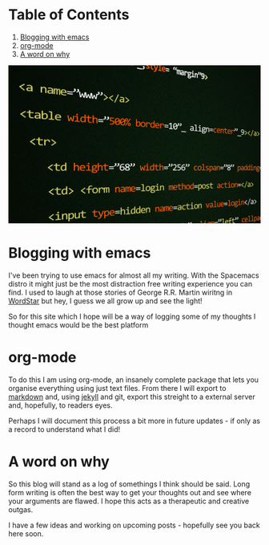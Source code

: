 
# Table of Contents

1.  [Blogging with emacs](#orgdb47585)
2.  [org-mode](#org7b5b0a8)
3.  [A word on why](#org1ab7f17)

![img](./img/code.jpg)


<a id="orgdb47585"></a>

# Blogging with emacs

I've been trying to use emacs for almost all my writing. With the Spacemacs distro it might just be the most distraction free writing experience you can find. I used to laugh at those stories of George R.R. Martin wiritng in [WordStar](https://jamesclear.com/george-rr-martin) but hey, I guess we all grow up and see the light! 

So for this site which I hope will be a way of logging some of my thoughts I thought emacs would be the best platform


<a id="org7b5b0a8"></a>

# org-mode

To do this I am using org-mode, an insanely complete package that lets you organise everything using just text files. From there I will export to [markdown](https://orgmode.org/manual/Markdown-Export.html) and, using [jekyll](https://jekyllrb.com/) and git, export this streight to a external server and, hopefully, to readers eyes.

Perhaps I will document this process a bit more in future updates - if only as a record to understand what I did! 


<a id="org1ab7f17"></a>

# A word on why

So this blog will stand as a log of somethings I think should be said. Long form writing is often the best way to get your thoughts out and see where your arguments are flawed. I hope this acts as a therapeutic and creative outgas.

I have a few ideas and working on upcoming posts - hopefully see you back here soon.

